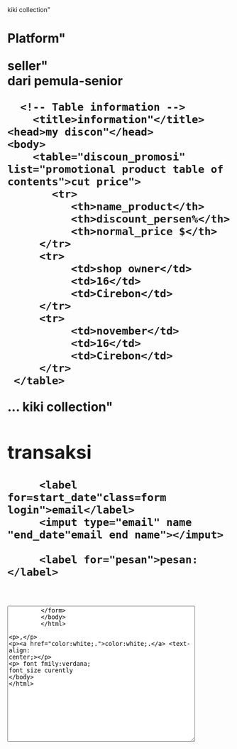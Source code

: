 
<DOCTYPE HTML >
<html Kiki collection>
</head>
<titel> kiki collection" </titel> <welcome to website kiki colllection.co.id">
    
<body class:middle class">
<main brand lokal.id->
    <h1 class="cv>marketing</h1>
     
    
      </div>
      <button type="submit" shop Now</button>
      <button type="button" onclick="buy"() purchase by top up dana or payment via bank"payment" </button>
      <button type="submit" name="buy_here"class="brand personal">product</buton>
      </form>
</div>
          
   <h1>Trafic penjualan</h1>
   <canvas id="about my lap"></canvas>

<!-- tautan dann navigasi -->
  <titel>Platform"</titel>
  <head>seller"</head>
  <body class=container p-4">
      <nav my prduc peronal">
      </div>
           <a shop="online_shop" class="online-shop seller">dari pemula-senior</a>
           <fonder shop="is myself"class="form-control"id=and_date"name=and_date">
           <enter the hop="by creating buyer accont"=log in=+Register using cellphone number or email">
      </a>

      <!-- Table information -->
        <title>information"</title>
    <head>my discon"</head>
    <body>
        <table="discoun_promosi" list="promotional product table of contents">cut price">
           <tr>
              <th>name_product</th>
              <th>discount_persen%</th>
              <th>normal_price $</th>
         </tr>
         <tr>
              <td>shop owner</td>
              <td>16</td>
              <td>Cirebon</td>
         </tr>
         <tr>
              <td>november</td>
              <td>16</td>
              <td>Cirebon</td>
         </tr>
     </table>
</body>
</html>

   <!DOCTYPE htlm>
   <html "kiki_collection">
    <head>...
    <body class=container py-4">
        <titel> kiki collection" </titel>
<body class:middle class">
<main brand lokal.id->
    <h1 class="cv>marketing</h1>
        <!--tombol beli-->
    <div class"peronal produk">
            <h2>transaksi </h2>
            <form method="BUY NOW">
            
         <label for=start_date"class=form login">email</label>    
         <imput type="email" name "end_date"email end name"></imput>

         <label for="pesan">pesan:</label> 
<br>
         <textarea id="pesan" name="pesan"rows="20" cols="50></textarea><br><br>
         <input type="submit"value="Kirim">
         </form>
         </body>
         </html>
         
        
            
        
     

             

    
              
      
      
      
           


           

        
      
,










<color:white;.>
<text-align: center;>
<p> font fmily:verdana;
font_size curently


